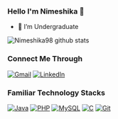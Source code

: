 ### Hello I'm Nimeshika 👋

- 🔭 I’m Undergraduate

![Nimeshika98 github stats](https://github-readme-stats.vercel.app/api?username=nimeshika98&show_icons=true&theme=radical)

### Connect Me Through

[![Gmail](https://img.shields.io/badge/-gmail-%23D14836?style=for-the-badge&logo=Gmail&logoColor=white)](mailto:nimeshikalakmali960.com)
[![LinkedIn](https://img.shields.io/badge/linkedin-%230077B5.svg?style=for-the-badge&logo=LinkedIn&logoColor=white)](https://www.linkedin.com/in/nimeshika-lakmali-7187911ab/)

### Familiar Technology Stacks

[![Java](https://img.shields.io/badge/-Java-%23ED8B00?style=flat&logo=java&logoColor=white)](https://www.java.com/en/)
[![PHP](https://img.shields.io/badge/-PHP-%2314354C?style=flat&logo=python&logoColor=white)](https://www.learn-php.org//)
[![MySQL](https://img.shields.io/badge/-MySQL-%234479A1?style=flat&logo=MySQL&logoColor=white)](https://www.mysql.com/)
[![C](https://img.shields.io/badge/-C-%23F05032?style=flat-square&logo=git&logoColor=%23ffffff)](https://www.learn-c.org/)
[![Git](https://img.shields.io/badge/-Git-%23F05032?style=flat-square&logo=git&logoColor=%23ffffff)](https://git-scm.com/)


